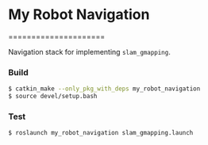 # My Robot Navigation
=====================

Navigation stack for implementing `slam_gmapping`.

### Build

```bash
$ catkin_make --only_pkg_with_deps my_robot_navigation
$ source devel/setup.bash
```

### Test

```bash
$ roslaunch my_robot_navigation slam_gmapping.launch
```
